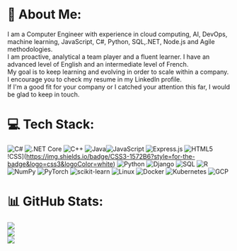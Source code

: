 # 💫 About Me:
I am a Computer Engineer with experience in cloud computing, AI, DevOps, machine learning, JavaScript, C#, Python, SQL,.NET, Node.js and Agile methodologies.<br> 
I am proactive, analytical a team player and a fluent learner. I have an advanced level of English and an intermediate level of French.<br>
My goal is to keep learning and evolving in order to scale within a company.<br> 
I encourage you to check my resume in my LinkedIn profile.<br>
If I'm a good fit for your company or I catched your attention this far, I would be glad to keep in touch. 

# 💻 Tech Stack:
![C#](https://img.shields.io/badge/c%23-%23239120.svg?style=for-the-badge&logo=c-sharp&logoColor=white) ![.NET Core](https://img.shields.io/badge/.NET_Core-512BD4?style=for-the-badge&logo=dotnet&logoColor=white) ![C++](https://img.shields.io/badge/c++-%2300599C.svg?style=for-the-badge&logo=c%2B%2B&logoColor=white) ![Java](https://img.shields.io/badge/java-%23ED8B00.svg?style=for-the-badge&logo=java&logoColor=white)![JavaScript](https://shields.io/badge/JavaScript-F7DF1E?logo=JavaScript&logoColor=000) ![Express.js](https://img.shields.io/badge/Express.js-000000?logo=express&logoColor=fff&style=flat) ![HTML5](https://img.shields.io/badge/html5-%23E34F26.svg?style=for-the-badge&logo=html5&logoColor=white) !CSS](https://img.shields.io/badge/CSS3-1572B6?style=for-the-badge&logo=css3&logoColor=white) ![Python](https://img.shields.io/badge/python-3670A0?style=for-the-badge&logo=python&logoColor=ffdd54) ![Django](https://img.shields.io/badge/Django-092E20?style=for-the-badge&logo=django&logoColor=green) ![SQL](https://img.shields.io/badge/-SQL-000?&logo=MySQL&logoColor=4479A1) ![R](https://img.shields.io/badge/r-%23276DC3.svg?style=for-the-badge&logo=r&logoColor=white) ![NumPy](https://img.shields.io/badge/numpy-%23013243.svg?style=for-the-badge&logo=numpy&logoColor=white) ![PyTorch](https://img.shields.io/badge/PyTorch-%23EE4C2C.svg?style=for-the-badge&logo=PyTorch&logoColor=white) ![scikit-learn](https://img.shields.io/badge/scikit--learn-%23F7931E.svg?style=for-the-badge&logo=scikit-learn&logoColor=white) ![Linux](https://img.shields.io/badge/Linux-FCC624?style=for-the-badge&logo=linux&logoColor=black) ![Docker](https://img.shields.io/badge/docker-%230db7ed.svg?style=for-the-badge&logo=docker&logoColor=white) ![Kubernetes](https://img.shields.io/badge/kubernetes-326CE5?&style=plastic&logo=kubernetes&logoColor=white) ![GCP](https://img.shields.io/badge/-Google%20Cloud%20Platform-4285F4?style=flat&logo=google%20cloud&logoColor=white)

# 📊 GitHub Stats:
![](https://github-readme-stats.vercel.app/api?username=MarcPadrosJimenez&theme=default&hide_border=false&include_all_commits=true&count_private=true)<br/>
![](https://github-readme-streak-stats.herokuapp.com/?user=MarcPadrosJimenez&theme=default&hide_border=false)<br/>
![](https://github-readme-stats.vercel.app/api/top-langs/?username=MarcPadrosJimenez&theme=default&hide_border=false&include_all_commits=true&count_private=true&layout=donut)
